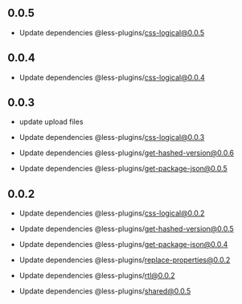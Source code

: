 ## 0.0.5

- Update dependencies @less-plugins/css-logical@0.0.5

## 0.0.4

- Update dependencies @less-plugins/css-logical@0.0.4

## 0.0.3

- update upload files

- Update dependencies @less-plugins/css-logical@0.0.3

- Update dependencies @less-plugins/get-hashed-version@0.0.6

- Update dependencies @less-plugins/get-package-json@0.0.5

## 0.0.2

- Update dependencies @less-plugins/css-logical@0.0.2

- Update dependencies @less-plugins/get-hashed-version@0.0.5

- Update dependencies @less-plugins/get-package-json@0.0.4

- Update dependencies @less-plugins/replace-properties@0.0.2

- Update dependencies @less-plugins/rtl@0.0.2

- Update dependencies @less-plugins/shared@0.0.5

